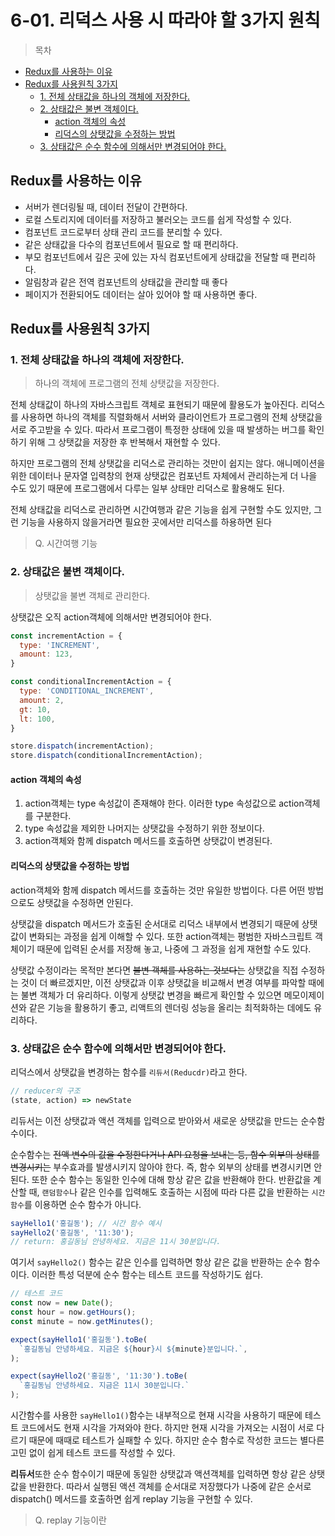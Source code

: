 # 6-01. 리덕스 사용 시 따라야 할 3가지 원칙

> 목차

- [Redux를 사용하는 이유](#redux를-사용하는-이유)
- [Redux를 사용원칙 3가지](#redux를-사용원칙-3가지)
    - [1. 전체 상태값을 하나의 객체에 저장한다.](#1-전체-상태값을-하나의-객체에-저장한다)
    - [2. 상태값은 불변 객체이다.](#2-상태값은-불변-객체이다)
        - [action 객체의 속성](#action-객체의-속성)
        - [리덕스의 상탯값을 수정하는 방법](#리덕스의-상탯값을-수정하는-방법)
    - [3. 상태값은 순수 함수에 의해서만 변경되어야 한다.](#3-상태값은-순수-함수에-의해서만-변경되어야-한다)

## Redux를 사용하는 이유

- 서버가 렌더링될 때, 데이터 전달이 간편하다.
- 로컬 스토리지에 데이터를 저장하고 불러오는 코드를 쉽게 작성할 수 있다.
- 컴포넌트 코드로부터 상태 관리 코드를 분리할 수 있다.
- 같은 상태값을 다수의 컴포넌트에서 필요로 할 때 편리하다.
- 부모 컴포넌트에서 깊은 곳에 있는 자식 컴포넌트에게 상태값을 전달할 때 편리하다.
- 알림창과 같은 전역 컴포넌트의 상태값을 관리할 때 좋다
- 페이지가 전환되어도 데이터는 살아 있어야 할 때 사용하면 좋다.

## Redux를 사용원칙 3가지

### 1. 전체 상태값을 하나의 객체에 저장한다.

> 하나의 객체에 프로그램의 전체 상탯값을 저장한다.

전체 상태값이 하나의 자바스크립트 객체로 표현되기 때문에 활용도가 높아진다.
리덕스를 사용하면 하나의 객체를 직렬화해서 서버와 클라이언트가 프로그램의 전체 상탯값을 서로 주고받을 수 있다. 따라서 프로그램이 특정한 상태에 있을 때 발생하는 버그를 확인하기 위해 그 상탯값을 저장한 후 반복해서 재현할 수 있다.

하지만 프로그램의 전체 상탯값을 리덕스로 관리하는 것만이 쉽지는 않다.
애니메이션을 위한 데이터나 문자열 입력창의 현재 상탯값은 컴포넌트 자체에서 관리하는게 더 나을 수도 있기 때문에 프로그램에서 다루는 일부 상태만 리덕스로 활용해도 된다.

전체 상태값을 리덕스로 관리하면 시간여행과 같은 기능을 쉽게 구현할 수도 있지만, 그런 기능을 사용하지 않을거라면 필요한 곳에서만 리덕스를 하용하면 된다

> Q. 시간여행 기능

### 2. 상태값은 불변 객체이다.

> 상탯값을 불변 객체로 관리한다.

상탯값은 오직 action객체에 의해서만 변경되어야 한다.

```js
const incrementAction = {
  type: 'INCREMENT',
  amount: 123,
}

const conditionalIncrementAction = {
  type: 'CONDITIONAL_INCREMENT',
  amount: 2,
  gt: 10,
  lt: 100,
}

store.dispatch(incrementAction);
store.dispatch(conditionalIncrementAction);
```

#### action 객체의 속성

1. action객체는 type 속성값이 존재해야 한다. 이러한 type 속성값으로 action객체를 구분한다.
2. type 속성값을 제외한 나머지는 상탯값을 수정하기 위한 정보이다.
3. action객체와 함께 dispatch 메서드를 호출하면 상탯값이 변경된다.

#### 리덕스의 상탯값을 수정하는 방법

action객체와 함께 dispatch 메서드를 호출하는 것만 유일한 방법이다. 다른 어떤 방법으로도 상탯값을 수정하면 안된다.

상탯값을 dispatch 메서드가 호출된 순서대로 리덕스 내부에서 변경되기 때문에 상탯값이 변화되는 과정을 쉽게 이해할 수 있다. 또한 action객체는 평범한 자바스크립트 객체이기 때문에 입력된 순서를 저장해 놓고, 나중에 그 과정을 쉽게 재현할 수도 있다.

상탯값 수정이라는 목적만 본다면 ~~불변 객체를 사용하는 것보다는~~ 상탯값을 직접 수정하는 것이 더 빠르겠지만, 이전 상탯값과 이후 상탯값을 비교해서 변경 여부를 파악할 때에는 불변 객체가 더 유리하다. 이렇게 상탯값 변경을 빠르게 확인할 수 있으면 메모이제이션와 같은 기능을 활용하기 좋고, 리액트의 렌더링 성능을 올리는 최적화하는 데에도 유리하다.

### 3. 상태값은 순수 함수에 의해서만 변경되어야 한다.

리덕스에서 상탯값을 변경하는 함수를 `리듀서(Reducdr)`라고 한다.

```js
// reducer의 구조
(state, action) => newState
```

리듀서는 이전 상탯값과 액션 객체를 입력으로 받아와서 새로운 상탯값을 만드는 순수함수이다.

순수함수는 ~~전액 변수의 값을 수정한다거나 API 요청을 보내는 등, 함수 외부의 상태를 변경시키는~~ 부수효과를 발생시키지 않아야 한다. 즉, 함수 외부의 상태를 변경시키면 안된다.
또한 순수 함수는 동일한 인수에 대해 항상 같은 값을 반환해야 한다. 반환값을 계산할 때, `랜덤함수`나 같은 인수를 입력해도 호출하는 시점에 따라 다른 값을 반환하는 `시간 함수`를 이용하면 순수 함수가 아니다. 

```js
sayHello1('홍길동'); // 시간 함수 예시
sayHello2('홍길동', '11:30');
// return: 홍길동님 안녕하세요. 지금은 11시 30분입니다.
```
여기서 `sayHello2()` 함수는 같은 인수를 입력하면 항상 같은 값을 반환하는 순수 함수이다. 이러한 특성 덕분에 순수 함수는 테스트 코드를 작성하기도 쉽다.

```js
// 테스트 코드
const now = new Date();
const hour = now.getHours();
const minute = now.getMinutes();

expect(sayHello1('홍길동').toBe(
  `홍길동님 안녕하세요. 지금은 ${hour}시 ${minute}분입니다.`,
);

expect(sayHello2('홍길동', '11:30').toBe(
  `홍길동님 안녕하세요. 지금은 11시 30분입니다.`
);
```

시간함수를 사용한 `sayHello1()`함수는 내부적으로 현재 시각을 사용하기 때문에 테스트 코드에서도 현재 시각을 가져와야 한다. 하지만 현재 시각을 가져오는 시점이 서로 다르기 때문에 때때로 테스트가 실패할 수 있다. 하지만 순수 함수로 작성한 코드는 별다른 고민 없이 쉽게 테스트 코드를 작성할 수 있다.

**리듀서**또한 순수 함수이기 때문에 동일한 상탯값과 액션객체를 입력하면 항상 같은 상탯값을 반환한다. 따라서 실행된 액션 객체를 순서대로 저장했다가 나중에 같은 순서로 dispatch() 메서드를 호출하면 쉽게 replay 기능을 구현할 수 있다.

> Q. replay 기능이란